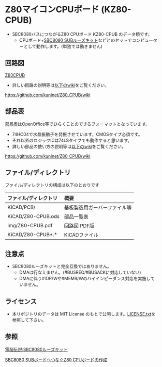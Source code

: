 # Z80マイコンCPUボード (KZ80-CPUB)

- SBC8080バスにつながるZ80 CPUボード KZ80-CPUB のデータ類です。
  - CPUボード+[SBC8080 SUBルーズキット](https://vintagechips.wordpress.com/2018/06/23/sbc8080-subルーズキット/)などとのセットでコンピューターとして動作します。(単独では動きません)

## 回路図

[Z80CPUB](img/Z80-CPUB.pdf)

- 詳しい回路の説明等は[以下のwiki](https://github.com/kuninet/Z80_CPUB/wiki)をご覧ください。

https://github.com/kuninet/Z80_CPUB/wiki

## 部品表

[部品表](KiCAD/Z80-CPUB.ods)はOpenOffice等でひらくことのできるフォーマットとなっています。

- 74HC04で水晶振動子を発振させています。CMOSタイプ必須です。
- それ以外のロジックICは74LSタイプでも動作すると思います。
- 詳しい部品の使い方の説明等は[以下のwiki](https://github.com/kuninet/Z80_CPUB/wiki)をご覧ください。

https://github.com/kuninet/Z80_CPUB/wiki

## ファイル/ディレクトリ

ファイル/ディレクトリの構成は以下のとおりです

|ファイル/ディレクトリ|概要|
|:--|:--|
|KiCAD/PCB/|基板製造用ガーバーファイル等|
|KiCAD/Z80-CPUB.ods|部品一覧表|
|img/Z80-CPUB.pdf|回路図 PDF版|
|KiCAD/Z80-CPUB*.*|KiCADファイル|

## 注意点

- SBC8080ルーズキットと完全互換ではありません。
  - DMAは行なえません。(#BUSREQ/#BUSACKに対応していない)
  - DMAに伴う#IOR/Wや#MEMR/Wのハイインピーダンス対応を実施していません。

## ライセンス

- 本リポジトリのデータは MIT License のもとで公開します。[LICENSE.txt](LICENSE.txt)を参照して下さい。

## 参照

[電脳伝説:SBC8080ルーズキット](https://vintagechips.wordpress.com/2018/06/24/sbc8080-cpu%E3%83%AB%E3%83%BC%E3%82%BA%E3%82%AD%E3%83%83%E3%83%88/)

[SBC8080 SUBボードへつなぐZ80 CPUボードの作成](https://kuninet.wordpress.com/2018/08/01/sbc8080-subボードへつなぐz80-cpuボードの作成/)

